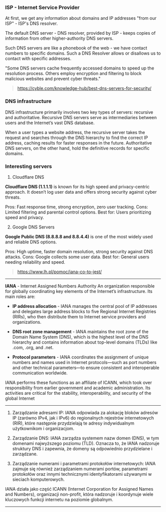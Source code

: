 ### ISP - Internet Service Provider 

At first, we get any information about domains and IP addresses "from our ISP" - ISP's DNS resolver.

The default DNS server - DNS resolver, provided by ISP - keeps copies of information from other higher-authority DNS servers.

Such DNS servers are like a phonebook of the web - we have contact numbers to specific domains. Such a DNS Resolver allows or disallows us to contact with specific addresses.

"Some DNS servers cache frequently accessed domains to speed up the resolution process. Others employ encryption and filtering to block malicious websites and prevent cyber threats."

> https://cyble.com/knowledge-hub/best-dns-servers-for-security/

### DNS infrastructure

DNS infrastructure primarily involves two key types of servers: recursive and authoritative. Recursive DNS servers serve as intermediaries between users and the Internet’s vast DNS database.

When a user types a website address, the recursive server takes the request and searches through the DNS hierarchy to find the correct IP address, caching results for faster responses in the future. Authoritative DNS servers, on the other hand, hold the definitive records for specific domains.

### Interesting servers

1. Cloudflare DNS 

**Cloudflare DNS (1.1.1.1)** is known for its high speed and privacy-centric approach. It doesn’t log user data and offers strong security against cyber threats. 

Pros: Fast response time, strong encryption, zero user tracking.
Cons: Limited filtering and parental control options.
Best for: Users prioritizing speed and privacy.

2. Google DNS Servers 

**Google Public DNS (8.8.8.8 and 8.8.4.4)** is one of the most widely used and reliable DNS options. 

Pros: High uptime, faster domain resolution, strong security against DNS attacks. 
Cons: Google collects some user data.
Best for: General users needing reliability and speed.

> https://www.lh.pl/pomoc/iana-co-to-jest/

___

**IANA** - Internet Assigned Numbers Authority 
An organization responsible for globally coordinating key elements of the Internet’s infrastructure. Its main roles are:

- **IP address allocation** - IANA manages the central pool of IP addresses and delegates large address blocks to five Regional Internet Registries (RIRs), who then distribute them to Internet service providers and organizations.

- **DNS root zone management** - IANA maintains the root zone of the Domain Name System (DNS), which is the highest level of the DNS hierarchy and contains information about top-level domains (TLDs) like .com, .org, and .net.

- **Protocol parameters** - IANA coordinates the assignment of unique numbers and names used in Internet protocols—such as port numbers and other technical parameters—to ensure consistent and interoperable communication worldwide.

IANA performs these functions as an affiliate of ICANN, which took over responsibility from earlier government and academic administration. Its activities are critical for the stability, interoperability, and security of the global Internet
___

1. Zarządzanie adresami IP: IANA odpowiada za alokację bloków adresów IP (zarówno IPv4, jak i IPv6) do regionalnych rejestrów internetowych (RIR), które następnie przydzielają te adresy indywidualnym użytkownikom i organizacjom.

2. Zarządzanie DNS: IANA zarządza systemem nazw domen (DNS), w tym domenami najwyższego poziomu (TLD). Oznacza to, że IANA nadzoruje struktury DNS i zapewnia, że domeny są odpowiednio przydzielane i zarządzane.

3. Zarządzanie numerami i parametrami protokołów internetowych: IANA zajmuje się również zarządzaniem numerami portów, parametrami protokołów oraz innymi technicznymi identyfikatorami używanymi w sieciach komputerowych.

IANA działa jako część ICANN (Internet Corporation for Assigned Names and Numbers), organizacji non-profit, która nadzoruje i koordynuje wiele kluczowych funkcji internetu na poziomie globalnym.
___